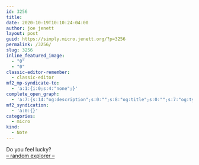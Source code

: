 ```yaml
---
id: 3256
title: 
date: 2020-10-19T10:10:24-04:00
author: joe jenett
layout: post
guid: https://simply.micro.jenett.org/?p=3256
permalink: /3256/
slug: 3256
inline_featured_image:
  - "0"
  - "0"
classic-editor-remember:
  - classic-editor
mf2_mp-syndicate-to:
  - 'a:1:{i:0;s:4:"none";}'
complete_open_graph:
  - 'a:7:{s:14:"og:description";s:0:"";s:8:"og:title";s:0:"";s:7:"og:type";s:0:"";s:12:"twitter:card";s:7:"summary";s:15:"twitter:creator";s:0:"";s:19:"twitter:description";s:0:"";s:8:"og:image";s:0:"";}'
mf2_syndication:
  - 'a:0:{}'
categories:
  - micro
kind:
  - Note
---
```

Do you feel lucky?  
[– random explorer –](https://directory.joejenett.com/random/ "visit a random site from the i.webthings directory")